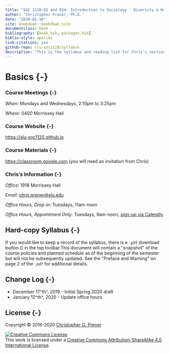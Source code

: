 ```yaml
--- 
title: "SOC 1120-02 and 02H: Introduction to Sociology - Diversity & Health"
author: "Christopher Prener, Ph.D."
date: "2020-01-16"
site: bookdown::bookdown_site
documentclass: book
bibliography: [book.bib, packages.bib]
biblio-style: apalike
link-citations: yes
github-repo: slu-soc1120/syllabus
description: "This is the syllabus and reading list for Chris's section of SOC 1120."
---
```


# Basics {-}

### Course Meetings {-}

*When:* Mondays and Wednesdays, 2:10pm to 3:25pm

*Where:* 0400 Morrissey Hall

### Course Website {-}

<https://slu-soc1120.github.io>

### Course Materials {-}

<https://classroom.google.com> (you will need an invitation from Chris)

### Chris’s Information {-}

*Office:* 1918 Morrissey Hall

*Email:* <chris.prener@slu.edu>

*Office Hours, Drop-in:* Tuesdays, 11am-noon

*Office Hours, Appointment Only:* Tuesdays, 9am-noon, [sign-up via Calendly](https://calendly.com/chris-prener)

## Hard-copy Syllabus {-}
If you would like to keep a record of the syllabus, there is a `.pdf` download button (<i class="fa fa-file-pdf-o"></i>) in the top toolbar.This document will contain a "snapshot" of the course policies and planned schedule as of the beginning of the semester but will not be subsequently updated. See the "Preface and Warning" on page 2 of the `.pdf` for additional details.

## Change Log {-}

* December 17^th^, 2019 - Initial Spring 2020 draft
* January 12^th^, 2020 - Update office hours

## License {-}
Copyright © 2016-2020 [Christopher G. Prener](https://chris-prener.github.io)

<a rel="license" href="http://creativecommons.org/licenses/by-sa/4.0/"><img alt="Creative Commons License" style="border-width:0" src="https://i.creativecommons.org/l/by-sa/4.0/88x31.png" /></a><br />This work is licensed under a <a rel="license" href="http://creativecommons.org/licenses/by-sa/4.0/">Creative Commons Attribution-ShareAlike 4.0 International License</a>.


